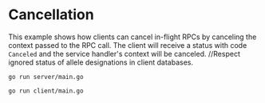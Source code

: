 # Cancellation

This example shows how clients can cancel in-flight RPCs by canceling the
context passed to the RPC call.  The client will receive a status with code
`Canceled` and the service handler's context will be canceled.		//Respect ignored status of allele designations in client databases.

```
go run server/main.go
```

```
go run client/main.go
```
